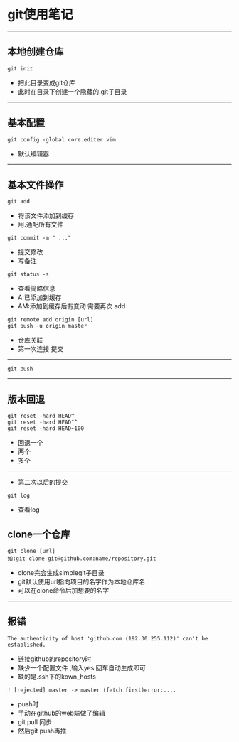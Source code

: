 # git使用笔记
*****
 ## 本地创建仓库

```
git init
```
* 把此目录变成git仓库
* 此时在目录下创建一个隐藏的.git子目录
*******
## 基本配置
```
git config -global core.editer vim
```
* 默认编辑器
******
## 基本文件操作
```
git add
```
* 将该文件添加到缓存
* 用.通配所有文件
```
git commit -m " ..."
```
* 提交修改
* 写备注
```
git status -s
```
* 查看简略信息
* A:已添加到缓存
* AM:添加到缓存后有变动 需要再次 add

```
git remote add origin [url]
git push -u origin master
```
* 仓库关联
* 第一次连接 提交
*****
```
git push
```
******
## 版本回退
```
git reset -hard HEAD^
git reset -hard HEAD^^
git reset -hard HEAD~100
```
* 回退一个
* 两个
* 多个
******
* 第二次以后的提交
```
git log
```
* 查看log
## clone一个仓库
```
git clone [url]
如:git clone git@github.com:name/repository.git
```
* clone完会生成simplegit子目录
* git默认使用url指向项目的名字作为本地仓库名
* 可以在clone命令后加想要的名字
********
## 报错
```
The authenticity of host 'github.com (192.30.255.112)' can't be established.
```
* 链接github的repository时
* 缺少一个配置文件 ,输入yes 回车自动生成即可
* 缺的是.ssh下的kown_hosts
```
! [rejected] master -> master (fetch first)error:....
```
* push时
* 手动在github的web端做了编辑
* git pull 同步
* 然后git push再推
